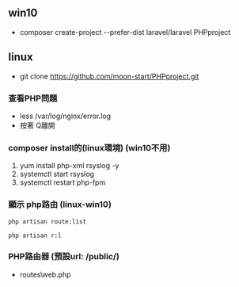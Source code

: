 ## win10 
+ composer create-project --prefer-dist laravel/laravel PHPproject

## linux

+ git clone https://github.com/moon-start/PHPproject.git

### 查看PHP問題
+ less /var/log/nginx/error.log
+ 按著 Q離開


### composer install的(linux環境) (win10不用)
1. yum install php-xml rsyslog -y
2. systemctl start rsyslog
3. systemctl restart php-fpm


### 顯示 php路由 (linux-win10)
```
php artisan route:list
```
```
php artisan r:l
```

### PHP路由器 (預設url: /public/)
+ routes\web.php

